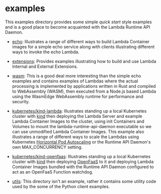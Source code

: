 # examples
This examples directory provides some simple *quick start* style examples and is a good place to become acquainted with the Lambda Runtime API Daemon.

* [echo](echo): Illustrates a range of different ways to build Lambda Container images for a simple echo service along with clients illustrating different ways to invoke the echo Lambda.

* [extensions](extensions): Provides examples illustrating how to build and use Lambda Internal and External Extensions.

* [wasm](wasm): This is a good deal more interesting than the simple echo examples and contains examples of Lambdas where the actual processing is implemented by applications written in Rust and compiled to WebAssembly (WASM), then executed from a Node.js based Lambda using the WasmEdge WebAssembly runtime for performance and security.

* [kubernetes/kind-lambda](kubernetes/kind-lambda): Illustrates standing up a local Kubernetes cluster with [kind](https://kind.sigs.k8s.io/) then deploying the Lambda Server and example Lambda Container Images to the cluster, using init Containers and Volumes to mount the lambda-runtime-api-daemon executable so we can use unmodified Lambda Container Images. This example also illustrates a range of different ways to scale the Lambdas using Kubernetes [Horizontal Pod Autoscaling](https://kubernetes.io/docs/tasks/run-application/horizontal-pod-autoscale/) or the Runtime API Daemon's own MAX_CONCURRENCY setting.

* [kubernetes/kind-openfaas](kubernetes/kind-openfaas): Illustrates standing up a local Kubernetes cluster with [kind](https://kind.sigs.k8s.io/) then deploying [OpenFaaS](https://www.openfaas.com/) to it and deploying Lambda Container Images bundled with the Runtime API Daemon configured to act as an OpenFaaS Function watchdog.

* [utils](utils): This directory isn't an example, rather it contains some utility code used by the some of the Python client examples.